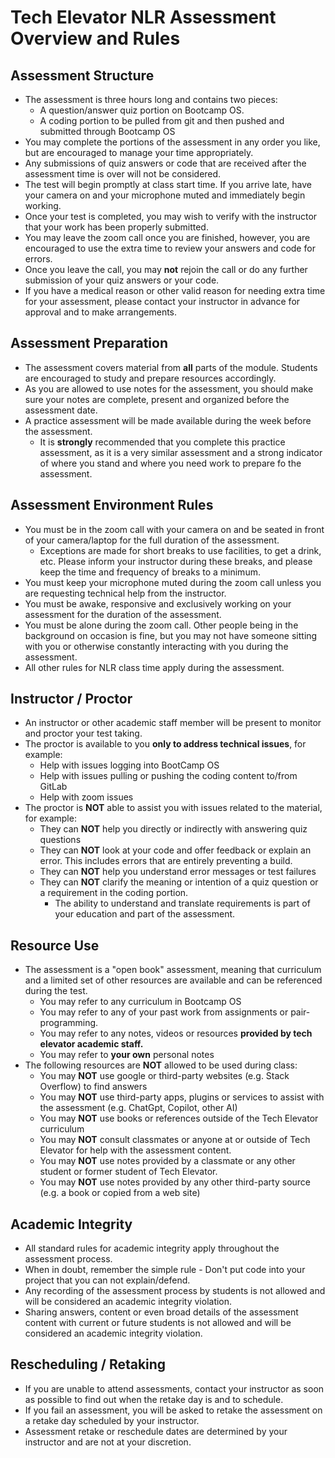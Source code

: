 # Tech Elevator NLR Assessment Overview and Rules

## Assessment Structure

- The assessment is three hours long and contains two pieces:
  - A question/answer quiz portion on Bootcamp OS.
  - A coding portion to be pulled from git and then pushed and submitted through Bootcamp OS
- You may complete the portions of the assessment in any order you like, but are encouraged to manage your time appropriately.
- Any submissions of quiz answers or code that are received after the assessment time is over will not be considered.
- The test will begin promptly at class start time.  If you arrive late, have your camera on and your microphone muted and immediately begin working. 
- Once your test is completed, you may wish to verify with the instructor that your work has been properly submitted.
- You may leave the zoom call once you are finished, however, you are encouraged to use the extra time to review your answers and code for errors.
- Once you leave the call, you may **not** rejoin the call or do any further submission of your quiz answers or your code.
- If you have a medical reason or other valid reason for needing extra time for your assessment, please contact your instructor in advance for approval and to make arrangements.

## Assessment Preparation

- The assessment covers material from **all** parts of the module.  Students are encouraged to study and prepare resources accordingly.
- As you are allowed to use notes for the assessment, you should make sure your notes are complete, present and organized before the assessment date.
- A practice assessment will be made available during the week before the assessment.  
  - It is **strongly** recommended that you complete this practice assessment, as it is a very similar assessment and a strong indicator of where you stand and where you need work to prepare fo the assessment.

## Assessment Environment Rules

- You must be in the zoom call with your camera on and be seated in front of your camera/laptop for the full duration of the assessment.
  - Exceptions are made for short breaks to use facilities, to get a drink, etc.  Please inform your instructor during these breaks, and please keep the time and frequency of breaks to a minimum.
- You must keep your microphone muted during the zoom call unless you are requesting technical help from the instructor.
- You must be awake, responsive and exclusively working on your assessment for the duration of the assessment.
- You must be alone during the zoom call.  Other people being in the background on occasion is fine, but you may not have someone sitting with you or otherwise constantly interacting with you during the assessment.
- All other rules for NLR class time apply during the assessment.

## Instructor / Proctor

- An instructor or other academic staff member will be present to monitor and proctor your test taking.  
- The proctor is available to you **only to address technical issues**, for example:
  - Help with issues logging into BootCamp OS
  - Help with issues pulling or pushing the coding content to/from GitLab
  - Help with zoom issues
- The proctor is **NOT** able to assist you with issues related to the material, for example:
  - They can **NOT** help you directly or indirectly with answering quiz questions
  - They can **NOT** look at your code and offer feedback or explain an error.  This includes errors that are entirely preventing a build.
  - They can **NOT** help you understand error messages or test failures
  - They can **NOT** clarify the meaning or intention of a quiz question or a requirement in the coding portion.
    - The ability to understand and translate requirements is part of your education and part of the assessment.
  
## Resource Use

- The assessment is a "open book" assessment, meaning that curriculum and a limited set of other resources are available and can be referenced during the test.
  - You may refer to any curriculum in Bootcamp OS
  - You may refer to any of your past work from assignments or pair-programming.
  - You may refer to any notes, videos or resources **provided by tech elevator academic staff.**
  - You may refer to **your own** personal notes
- The following resources are **NOT** allowed to be used during class:
  - You may **NOT** use google or third-party websites (e.g. Stack Overflow) to find answers
  - You may **NOT** use third-party apps, plugins or services to assist with the assessment (e.g. ChatGpt, Copilot, other AI)
  - You may **NOT** use books or references outside of the Tech Elevator curriculum
  - You may **NOT** consult classmates or anyone at or outside of Tech Elevator for help with the assessment content.
  - You may **NOT** use notes provided by a classmate or any other student or former student of Tech Elevator.
  - You may **NOT** use notes provided by any other third-party source (e.g. a book or copied from a web site)

## Academic Integrity
- All standard rules for academic integrity apply throughout the assessment process.
- When in doubt, remember the simple rule - Don't put code into your project that you can not explain/defend.
- Any recording of the assessment process by students is not allowed and will be considered an academic integrity violation.
- Sharing answers, content or even broad details of the assessment content with current or future students is not allowed and will be considered an academic integrity violation.


##  Rescheduling / Retaking

- If you are unable to attend assessments, contact your instructor as soon as possible to find out when the retake day is and to schedule.
- If you fail an assessment, you will be asked to retake the assessment on a retake day scheduled by your instructor.
- Assessment retake or reschedule dates are determined by your instructor and are not at your discretion.




